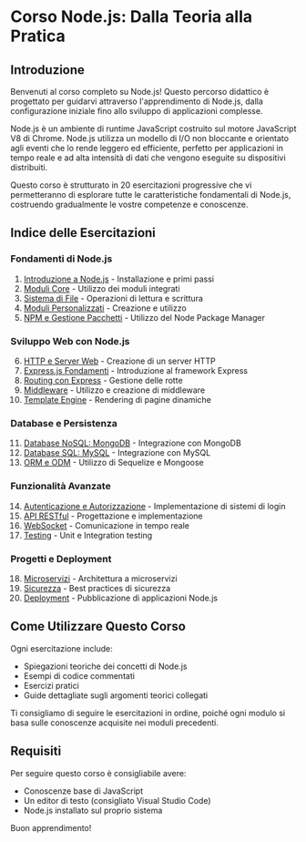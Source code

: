 # Corso Node.js: Dalla Teoria alla Pratica

## Introduzione

Benvenuti al corso completo su Node.js! Questo percorso didattico è progettato per guidarvi attraverso l'apprendimento di Node.js, dalla configurazione iniziale fino allo sviluppo di applicazioni complesse.

Node.js è un ambiente di runtime JavaScript costruito sul motore JavaScript V8 di Chrome. Node.js utilizza un modello di I/O non bloccante e orientato agli eventi che lo rende leggero ed efficiente, perfetto per applicazioni in tempo reale e ad alta intensità di dati che vengono eseguite su dispositivi distribuiti.

Questo corso è strutturato in 20 esercitazioni progressive che vi permetteranno di esplorare tutte le caratteristiche fondamentali di Node.js, costruendo gradualmente le vostre competenze e conoscenze.

## Indice delle Esercitazioni

### Fondamenti di Node.js
1. [Introduzione a Node.js](./01-Introduzione/README.md) - Installazione e primi passi
2. [Moduli Core](./02-ModuliCore/README.md) - Utilizzo dei moduli integrati
3. [Sistema di File](./03-SistemaFile/README.md) - Operazioni di lettura e scrittura
4. [Moduli Personalizzati](./04-ModuliPersonalizzati/README.md) - Creazione e utilizzo
5. [NPM e Gestione Pacchetti](./05-NPM/README.md) - Utilizzo del Node Package Manager

### Sviluppo Web con Node.js
6. [HTTP e Server Web](./06-ServerWeb/README.md) - Creazione di un server HTTP
7. [Express.js Fondamenti](./07-ExpressFondamenti/README.md) - Introduzione al framework Express
8. [Routing con Express](./08-ExpressRouting/README.md) - Gestione delle rotte
9. [Middleware](./09-Middleware/README.md) - Utilizzo e creazione di middleware
10. [Template Engine](./10-TemplateEngine/README.md) - Rendering di pagine dinamiche

### Database e Persistenza
11. [Database NoSQL: MongoDB](./11-MongoDB/README.md) - Integrazione con MongoDB
12. [Database SQL: MySQL](./12-MySQL/README.md) - Integrazione con MySQL
13. [ORM e ODM](./13-ORM/README.md) - Utilizzo di Sequelize e Mongoose

### Funzionalità Avanzate
14. [Autenticazione e Autorizzazione](./14-Autenticazione/README.md) - Implementazione di sistemi di login
15. [API RESTful](./15-REST/README.md) - Progettazione e implementazione
16. [WebSocket](./16-WebSocket/README.md) - Comunicazione in tempo reale
17. [Testing](./17-Testing/README.md) - Unit e Integration testing

### Progetti e Deployment
18. [Microservizi](./18-Microservizi/README.md) - Architettura a microservizi
19. [Sicurezza](./19-Sicurezza/README.md) - Best practices di sicurezza
20. [Deployment](./20-Deployment/README.md) - Pubblicazione di applicazioni Node.js

## Come Utilizzare Questo Corso

Ogni esercitazione include:
- Spiegazioni teoriche dei concetti di Node.js
- Esempi di codice commentati
- Esercizi pratici
- Guide dettagliate sugli argomenti teorici collegati

Ti consigliamo di seguire le esercitazioni in ordine, poiché ogni modulo si basa sulle conoscenze acquisite nei moduli precedenti.

## Requisiti

Per seguire questo corso è consigliabile avere:
- Conoscenze base di JavaScript
- Un editor di testo (consigliato Visual Studio Code)
- Node.js installato sul proprio sistema

Buon apprendimento!